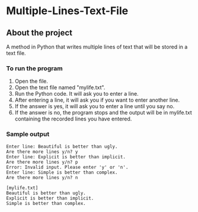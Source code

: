 # Multiple-Lines-Text-File
## About the project
A method in Python that writes multiple lines of text that will be stored in a text file.

### To run the program
1. Open the file.
2. Open the text file named "mylife.txt".
3. Run the Python code. It will ask you to enter a line.
4. After entering a line, it will ask you if you want to enter another line.
5. If the answer is yes, it will ask you to enter a line until you say no.
6. If the answer is no, the program stops and the output will be in mylife.txt containing the recorded lines you have entered.

### Sample output
```
Enter line: Beautiful is better than ugly.
Are there more lines y/n? y
Enter line: Explicit is better than implicit.
Are there more lines y/n? p
Error: Invalid input. Please enter 'y' or 'n'.
Enter line: Simple is better than complex.
Are there more lines y/n? n 
```

```
[mylife.txt]
Beautiful is better than ugly.
Explicit is better than implicit.
Simple is better than complex.
```
